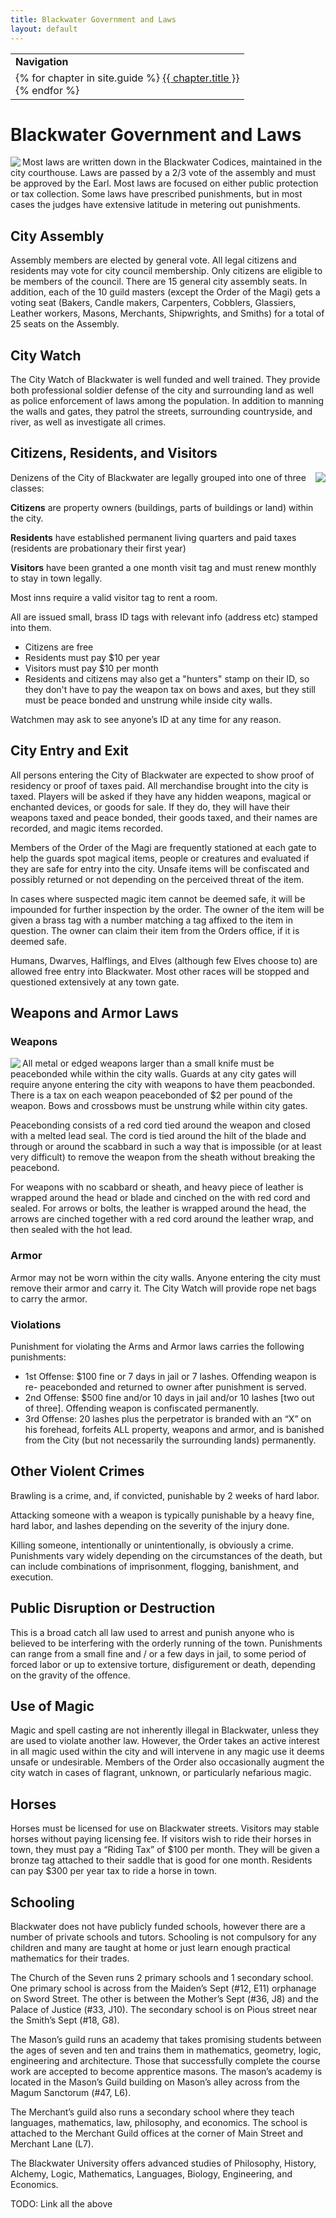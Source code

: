 ```yaml
---
title: Blackwater Government and Laws
layout: default
---
```

<table>
  <tr><td><b>Navigation</b></td></tr>
  <tr><td>
{% for chapter in site.guide %}
  <a href="{{ chapter.url | relative_url }}">{{ chapter.title }}</a><br>
{% endfor %}  
    </td></tr></table>  


# Blackwater Government and Laws
<img align="left" src="../images/Blackwater Woodcarving.png">
Most laws are written down in the Blackwater Codices, maintained in the city courthouse. Laws are passed by a 2/3 vote of the assembly and must be approved by the Earl.
Most laws are focused on either public protection or tax collection. Some laws have prescribed punishments, but in most cases the judges have extensive latitude in metering out punishments.

## City Assembly

Assembly members are elected by general vote. All legal citizens and residents may vote for city council membership. Only citizens are eligible to be members of the council.
There are 15 general city assembly seats. In addition, each of the 10 guild masters (except the Order of the Magi) gets a voting seat (Bakers, Candle makers, Carpenters, Cobblers, Glassiers, Leather workers, Masons, Merchants, Shipwrights, and Smiths) for a total of 25 seats on the Assembly.

## City Watch

The City Watch of Blackwater is well funded and well trained. They provide both professional soldier defense of the city and surrounding land as well as police enforcement of laws among the population. In addition to manning the walls and gates, they patrol the streets, surrounding countryside, and river, as well as investigate all crimes.

## Citizens, Residents, and Visitors
<img align="right" src="../images/Castle Blackwater from the North.jpg">
Denizens of the City of Blackwater are legally grouped into one of three classes:

**Citizens** are property owners (buildings, parts of buildings or land) within the city.

**Residents** have established permanent living quarters and paid taxes (residents are probationary their first year)

**Visitors** have been granted a one month visit tag and must renew monthly to stay in town legally.

Most inns require a valid visitor tag to rent a room.

All are issued small, brass ID tags with relevant info (address etc) stamped into them.

* Citizens are free
* Residents must pay $10 per year
* Visitors must pay $10 per month
* Residents and citizens may also get a "hunters" stamp on their ID, so they don't have to pay the weapon tax on bows and axes, but they still must be peace bonded and unstrung while inside city walls.

Watchmen may ask to see anyone’s ID at any time for any reason.

## City Entry and Exit

All persons entering the City of Blackwater are expected to show proof of residency or proof of taxes paid. All merchandise brought into the city is taxed. Players will be asked if they have any hidden weapons, magical or enchanted devices, or goods for sale. If they do, they will have their weapons taxed and peace bonded, their goods taxed, and their names are recorded, and magic items recorded.

Members of the Order of the Magi are frequently stationed at each gate to help the guards spot magical items, people or creatures and evaluated if they are safe for entry into the city. Unsafe items will be confiscated and possibly returned or not depending on the perceived threat of the item.   

In cases where suspected magic item cannot be deemed safe, it will be impounded for further inspection by the order. The owner of the item will be given a brass tag with a number matching a tag affixed to the item in question.  The owner can claim their item from the Orders office, if it is deemed safe.

Humans, Dwarves, Halflings, and Elves (although few Elves choose to) are allowed free entry into Blackwater. Most other races will be stopped and questioned extensively at any town gate.  

## Weapons and Armor Laws

### Weapons
<img align="left" src="../images/Weapon Rack.jpg">  
All metal or edged weapons larger than a small knife must be peacebonded while within the city walls. Guards at any city gates will require anyone entering the city with weapons to have them peacbonded. There is a tax on each weapon peacebonded of $2 per pound of the weapon. Bows and crossbows must be unstrung while within city gates.    
  
Peacebonding consists of a red cord tied around the weapon and closed with a melted lead seal. The cord is tied around the hilt of the blade and through or around the scabbard in such a way that is impossible (or at least very difficult) to remove the weapon from the sheath without breaking the peacebond.  

For weapons with no scabbard or sheath, and heavy piece of leather is wrapped around the head or blade and cinched on the with red cord and sealed. For arrows or bolts, the leather is wrapped around the head, the arrows are cinched together with a red cord around the leather wrap, and then sealed with the hot lead.  

### Armor

Armor may not be worn within the city walls. Anyone entering the city must remove their armor and carry it. The City Watch will provide rope net bags to carry the armor.

### Violations

Punishment for violating the Arms and Armor laws carries the following punishments:

* 1st Offense: $100 fine or 7 days in jail or 7 lashes.
  Offending weapon is re- peacebonded and returned to owner after punishment is served.
* 2nd Offense: $500 fine and/or 10 days in jail and/or 10 lashes [two out of three].
  Offending weapon is confiscated permanently.
* 3rd Offense: 20 lashes plus the perpetrator is branded with an “X” on his forehead, forfeits ALL property, weapons and armor, and is banished from the City (but not necessarily the surrounding lands) permanently.

## Other Violent Crimes

Brawling is a crime, and, if convicted, punishable by 2 weeks of hard labor.

Attacking someone with a weapon is typically punishable by a heavy fine, hard labor, and lashes depending on the severity of the injury done.

Killing someone, intentionally or unintentionally, is obviously a crime.
Punishments vary widely depending on the circumstances of the death, but can include combinations of imprisonment, flogging, banishment, and execution.

## Public Disruption or Destruction

This is a broad catch all law used to arrest and punish anyone who is believed to be interfering with the orderly running of the town.
Punishments can range from a small fine and / or a few days in jail, to some period of forced labor or up to extensive torture, disfigurement or death, depending on the gravity of the offence.

## Use of Magic

Magic and spell casting are not inherently illegal in Blackwater, unless they are used to violate another law.
However, the Order takes an active interest in all magic used within the city and will intervene in any magic use it deems unsafe or undesirable.
Members of the Order also occasionally augment the city watch in cases of flagrant, unknown, or particularly nefarious magic.

## Horses

Horses must be licensed for use on Blackwater streets.
Visitors may stable horses without paying licensing fee.
If visitors wish to ride their horses in town, they must pay a “Riding Tax” of $100 per month.
They will be given a bronze tag attached to their saddle that is good for one month.
Residents can pay $300 per year tax to ride a horse in town.

## Schooling

Blackwater does not have publicly funded schools, however there are a number of private schools and tutors.
Schooling is not compulsory for any children and many are taught at home or just learn enough practical mathematics for their trades.

The Church of the Seven runs 2 primary schools and 1 secondary school.
One primary school is across from the Maiden’s Sept (#12, E11) orphanage on Sword Street.
The other is between the Mother’s Sept (#36, J8) and the Palace of Justice (#33, J10).
The secondary school is on Pious street near the Smith’s Sept (#18, G8).

The Mason’s guild runs an academy that takes promising students between the ages of seven and ten and trains them in mathematics, geometry, logic, engineering and architecture.
Those that successfully complete the course work are accepted to become apprentice masons.
The mason’s academy is located in the Mason’s Guild building on Mason’s alley across from the Magum Sanctorum (#47, L6).

The Merchant’s guild also runs a secondary school where they teach languages, mathematics, law, philosophy, and economics.
The school is attached to the Merchant Guild offices at the corner of Main Street and Merchant Lane (L7).

The Blackwater University offers advanced studies of Philosophy, History, Alchemy, Logic, Mathematics, Languages, Biology, Engineering, and Economics.

TODO: Link all the above
